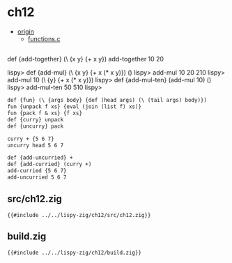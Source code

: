 # ch12

- [origin](https://www.buildyourownlisp.com/chapter12_functions)
  - [functions.c](https://github.com/orangeduck/BuildYourOwnLisp/blob/master/src/functions.c)

## 
def {add-together} (\ {x y} {+ x y})
add-together 10 20

lispy> def {add-mul} (\ {x y} {+ x (* x y)})
()
lispy> add-mul 10 20
210
lispy> add-mul 10
(\ {y} {+ x (* x y)})
lispy> def {add-mul-ten} (add-mul 10)
()
lispy> add-mul-ten 50
510
lispy>
``` txt
def {fun} (\ {args body} {def (head args) (\ (tail args) body)})
fun {unpack f xs} {eval (join (list f) xs)}
fun {pack f & xs} {f xs}
def {curry} unpack
def {uncurry} pack

curry + {5 6 7}
uncurry head 5 6 7

def {add-uncurried} +
def {add-curried} (curry +)
add-curried {5 6 7}
add-uncurried 5 6 7
```


## src/ch12.zig

``` zig
{{#include ../../lispy-zig/ch12/src/ch12.zig}}
```


## build.zig

``` zig
{{#include ../../lispy-zig/ch12/build.zig}}
```
